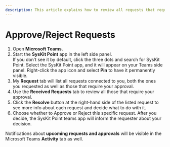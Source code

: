 ```yaml
---
description: This article explains how to review all requests that require your attention.
---
```


# Approve/Reject Requests

1. Open **Microsoft Teams.**
2. Start the **SysKit Point** app in the left side panel.  
If you don’t see it by default, click the three dots and search for SysKit Point. Select the SysKit Point app, and it will appear on your Teams side panel. 
Right-click the app icon and select **Pin** to have it permanently visible.
3. My **Request** tab will list all requests connected to you, both the ones you requested as well as those that require your approval.
4. Use the **Received Requests** tab to review all those that require your approval.
5. Click the **Resolve** button at the right-hand side of the listed request to see more info about each request and decide what to do with it.
6. Choose whether to Approve or Reject this specific request. After you decide, the SysKit Point teams app will inform the requester about your decision.

Notifications about **upcoming requests and approvals** will be visible in the Microsoft Teams **Activity** tab as well.